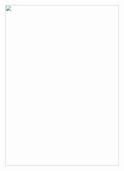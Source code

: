 <div class="container">
<p style="text-align: center;"><img style="display: block; margin-left: auto; margin-right: auto;" src="https://irvin.redemptorismatercosenza.com/doc_hub/1016_Ant.-Magn.-25-dic.png" alt="" width="353.5" height="500" /><a href="https://www.redemptorismatercosenza.com/donazioni/it-IT">
</a></p>


<p style="text-align: center;"><img style="display: block; margin-left: auto; margin-right: auto;"
[Donare](https://www.redemptorismatercosenza.com/donazioni/it-IT)>


